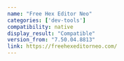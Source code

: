 ```yaml
---
name: "Free Hex Editor Neo"
categories: ['dev-tools']
compatibility: native
display_result: "Compatible"
version_from: "7.50.04.8813"
link: https://freehexeditorneo.com/
---
```

